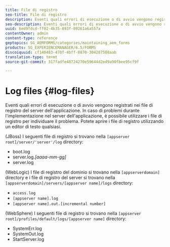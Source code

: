 ```yaml
---
title: File di registro
seo-title: File di registro
description: Eventi quali errori di esecuzione o di avvio vengono registrati nei file di registro del server applicazione, che possono essere aperti utilizzando qualsiasi editor di testo.
seo-description: Eventi quali errori di esecuzione o di avvio vengono registrati nei file di registro del server applicazione, che possono essere aperti utilizzando qualsiasi editor di testo.
uuid: 6ed9fdcd-ff02-4b35-893f-09261a6a557a
contentOwner: admin
content-type: reference
geptopics: SG_AEMFORMS/categories/maintaining_aem_forms
products: SG_EXPERIENCEMANAGER/6.5/FORMS
discoiquuid: cf140483-470f-4bff-8870-304207508aab
translation-type: tm+mt
source-git-commit: 317fadfe48724270e59644d2ed9a90fbee95cf9f

---
```



# Log files {#log-files}

Eventi quali errori di esecuzione o di avvio vengono registrati nei file di registro del server dell&#39;applicazione. In caso di problemi durante l&#39;implementazione nel server dell&#39;applicazione, è possibile utilizzare i file di registro per individuare il problema. Potete aprire i file di registro utilizzando un editor di testo qualsiasi.

(JBoss) I seguenti file di registro si trovano nella `[appserver root]/server/'server'/log` directory:

* boot.log
* server.log.*[aaaa-mm-gg]*
* server.log

(WebLogic) I file di registro del dominio si trovano nella `[appserverdomain]` directory e i file di registro del server si trovano nella `[appserverdomain]/servers/[appserver name]/logs` directory:

* `access.log`
* `[appserver name].log`
* `[appserver name].out.[incremental number]`

(WebSphere) I seguenti file di registro si trovano nella `[appserver root]/profiles/default/logs/[appserver name]` directory:

* SystemErr.log
* SystemOut.log
* StartServer.log

